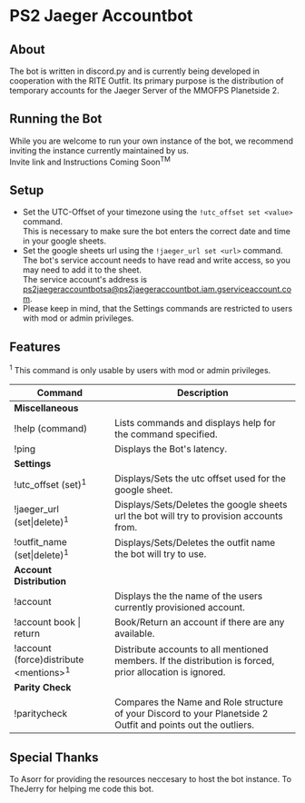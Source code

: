 # PS2 Jaeger Accountbot
## About
The bot is written in discord.py and is currently being developed in cooperation with the RITE Outfit.
Its primary purpose is the distribution of temporary accounts for the Jaeger Server of the MMOFPS Planetside 2.

## Running the Bot
While you are welcome to run your own instance of the bot, we recommend inviting the instance currently maintained by us.  
Invite link and Instructions Coming Soon<sup>TM</sup>

## Setup
- Set the UTC-Offset of your timezone using the `!utc_offset set <value>` command.  
  This is necessary to make sure the bot enters the correct date and time in your google sheets.
- Set the google sheets url using the `!jaeger_url set <url>` command.  
  The bot's service account needs to have read and write access, so you may need to add it to the sheet.  
  The service account's address is ps2jaegeraccountbotsa@ps2jaegeraccountbot.iam.gserviceaccount.com.
- Please keep in mind, that the Settings commands are restricted to users with mod or admin privileges.

## Features

<sup>1</sup> This command is only usable by users with mod or admin privileges.

| Command | Description |
| --- | --- |
| **Miscellaneous** | |
| !help (command)| Lists commands and displays help for the command specified. |
| !ping | Displays the Bot's latency. |
| **Settings** | |
| !utc_offset (set)<sup>1</sup> | Displays/Sets the utc offset used for the google sheet. |
| !jaeger_url (set\|delete)<sup>1</sup> | Displays/Sets/Deletes the google sheets url the bot will try to provision accounts from. |
| !outfit_name (set\|delete)<sup>1</sup> | Displays/Sets/Deletes the outfit name the bot will try to use. |
| **Account Distribution** | |
| !account | Displays the the name of the users currently provisioned account. |
| !account book \| return | Book/Return an account if there are any available. |
| !account (force)distribute \<mentions><sup>1</sup>| Distribute accounts to all mentioned members. If the distribution is forced, prior allocation is ignored. |
| **Parity Check** | |
| !paritycheck | Compares the Name and Role structure of your Discord to your Planetside 2 Outfit and points out the outliers. |

## Special Thanks

To Asorr for providing the resources neccesary to host the bot instance.
To TheJerry for helping me code this bot.
